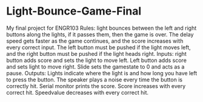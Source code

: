 # Light-Bounce-Game-Final
My final project for ENGR103
Rules: light bounces between the left and right buttons along the lights, if it passes them, then the game is over. The delay speed gets faster as the game continues, and the score increases with every correct input. The left button must be pushed if the light moves left, and the right button must be pushed if the light heads right.
Inputs: right button adds score and sets the light to move left. Left button adds score and sets light to move right. Slide sets the gamestate to 0 and acts as a pause.
Outputs: Lights indicate where the light is and how long you have left to press the button. The speaker plays a noise every time the button is correctly hit. Serial monitor prints the score. Score increases with every correct hit. Speedvalue decreases with every correct hit.
